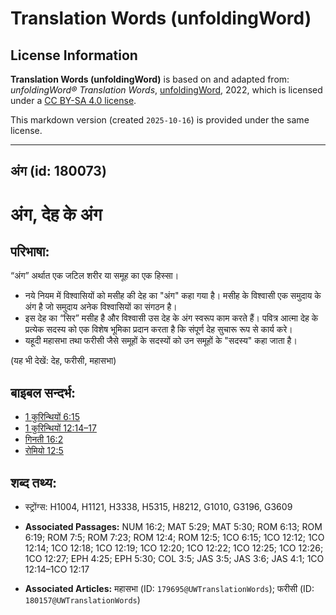 # Translation Words (unfoldingWord)

## License Information

**Translation Words (unfoldingWord)** is based on and adapted from: _unfoldingWord® Translation Words_, [unfoldingWord](https://unfoldingword.org/utw), 2022, which is licensed under a [CC BY-SA 4.0 license](https://creativecommons.org/licenses/by-sa/4.0/legalcode.en).

This markdown version (created `2025-10-16`) is provided under the same license.



--------------------------------

## अंग (id: 180073)

अंग, देह के अंग
===============

परिभाषा:
--------

“अंग” अर्थात एक जटिल शरीर या समूह का एक हिस्सा।

* नये नियम में विश्वासियों को मसीह की देह का "अंग" कहा गया है। मसीह के विश्वासी एक समुदाय के अंग है जो समुदाय अनेक विश्वासियों का संगठन है।
* इस देह का “सिर” मसीह है और विश्वासी उस देह के अंग स्वरूप काम करते हैं। पवित्र आत्मा देह के प्रत्येक सदस्य को एक विशेष भूमिका प्रदान करता है कि संपूर्ण देह सुचारू रूप से कार्य करे।
* यहूदी महासभा तथा फरीसी जैसे समूहों के सदस्यों को उन समूहों के "सदस्य" कहा जाता है।

(यह भी देखें: देह, फरीसी, महासभा)

बाइबल सन्दर्भ:
--------------

* [1 कुरिन्थियों 6:15](https://ref.ly/1Cor0:0)
* [1 कुरिन्थियों 12:14–17](https://ref.ly/1Cor0:0)
* [गिनती 16:2](https://ref.ly/Num16:2)
* [रोमियो 12:5](https://ref.ly/Rom12:5)

शब्द तथ्य:
----------

* स्ट्रोंग्स: H1004, H1121, H3338, H5315, H8212, G1010, G3196, G3609

* **Associated Passages:** NUM 16:2; MAT 5:29; MAT 5:30; ROM 6:13; ROM 6:19; ROM 7:5; ROM 7:23; ROM 12:4; ROM 12:5; 1CO 6:15; 1CO 12:12; 1CO 12:14; 1CO 12:18; 1CO 12:19; 1CO 12:20; 1CO 12:22; 1CO 12:25; 1CO 12:26; 1CO 12:27; EPH 4:25; EPH 5:30; COL 3:5; JAS 3:5; JAS 3:6; JAS 4:1; 1CO 12:14–1CO 12:17
* **Associated Articles:** महासभा (ID: `179695@UWTranslationWords`); फरीसी (ID: `180157@UWTranslationWords`)

